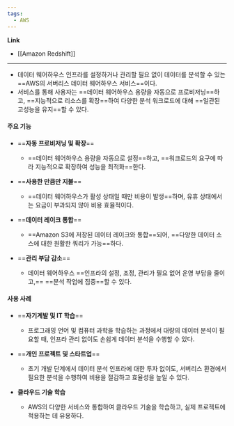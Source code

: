 ```yaml
---
tags:
  - AWS
---
```


**Link**
- [[Amazon Redshift]]

---

- 데이터 웨어하우스 인프라를 설정하거나 관리할 필요 없이 데이터를 분석할 수 있는 
  ==AWS의 서버리스 데이터 웨어하우스 서비스==이다.
- 서비스를 통해 사용자는 ==데이터 웨어하우스 용량을 자동으로 프로비저닝==하고, 
  ==지능적으로 리소스를 확장==하여 다양한 분석 워크로드에 대해 ==일관된 고성능을 유지==할 수 있다.

#### **주요 기능**

- ==**자동 프로비저닝 및 확장**==
	- ==데이터 웨어하우스 용량을 자동으로 설정==하고, 
	  ==워크로드의 요구에 따라 지능적으로 확장하여 성능을 최적화==한다.

- ==**사용한 만큼만 지불**==
	- ==데이터 웨어하우스가 활성 상태일 때만 비용이 발생==하며, 
	  유휴 상태에서는 요금이 부과되지 않아 비용 효율적이다.

- ==**데이터 레이크 통합**==
	- ==Amazon S3에 저장된 데이터 레이크와 통합==되어, 
	  ==다양한 데이터 소스에 대한 원활한 쿼리가 가능==하다.

- ==**관리 부담 감소**==
	- 데이터 웨어하우스 ==인프라의 설정, 조정, 관리가 필요 없어 운영 부담을 줄이고,== 
	  ==분석 작업에 집중==할 수 있다.


#### **사용 사례**

- ==**자기계발 및 IT 학습**==
	- 프로그래밍 언어 및 컴퓨터 과학을 학습하는 과정에서 대량의 데이터 분석이 필요할 때, 
	  인프라 관리 없이도 손쉽게 데이터 분석을 수행할 수 있다.

- ==**개인 프로젝트 및 스타트업**==
	- 초기 개발 단계에서 데이터 분석 인프라에 대한 투자 없이도, 
	  서버리스 환경에서 필요한 분석을 수행하여 비용을 절감하고 효율성을 높일 수 있다.

- **클라우드 기술 학습**
	- AWS의 다양한 서비스와 통합하여 클라우드 기술을 학습하고, 
	  실제 프로젝트에 적용하는 데 유용하다.
